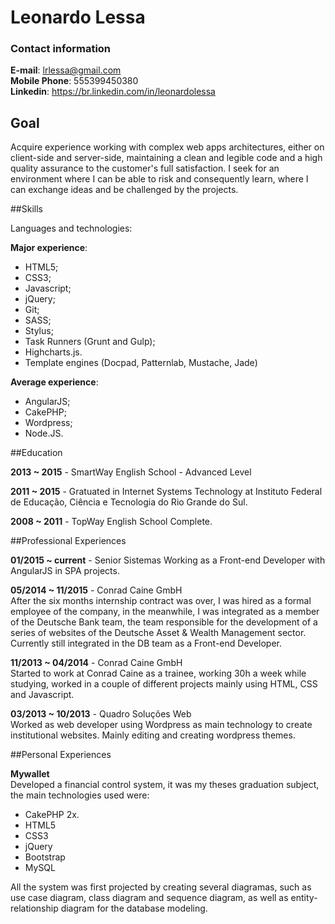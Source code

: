 # Leonardo Lessa

### Contact information

**E-mail**: lrlessa@gmail.com  
**Mobile Phone**:  555399450380  
**Linkedin**: https://br.linkedin.com/in/leonardolessa  

## Goal
Acquire experience working with complex web apps architectures, either on client-side and server-side, maintaining a clean and legible code and a high quality assurance to the customer's full satisfaction. I seek for an environment where I can be able to risk and consequently learn, where I can exchange ideas and be challenged by the projects.

##Skills

Languages and technologies:

**Major experience**: 

- HTML5;
- CSS3; 
- Javascript;
- jQuery;
- Git;
- SASS;
- Stylus;
- Task Runners (Grunt and Gulp);
- Highcharts.js.
- Template engines (Docpad, Patternlab, Mustache, Jade)

**Average experience**: 

- AngularJS;
- CakePHP;
- Wordpress;
- Node.JS.  

##Education 

**2013 ~ 2015** - SmartWay English School - Advanced Level

**2011 ~ 2015** - Gratuated in Internet Systems Technology at Instituto Federal de Educação, Ciência e Tecnologia do Rio Grande do Sul.

**2008 ~ 2011** - TopWay English School Complete.

##Professional Experiences

**01/2015 ~ current** - Senior Sistemas 
Working as a Front-end Developer with AngularJS in SPA projects.

**05/2014 ~ 11/2015** - Conrad Caine GmbH  
After the six months internship contract was over, I was hired as a formal employee of the company, in the meanwhile, I was integrated as a member of the Deutsche Bank team, the team responsible for the development of a series of websites of the Deutsche Asset & Wealth Management sector. Currently still integrated in the DB team as a Front-end Developer.

**11/2013 ~ 04/2014** - Conrad Caine GmbH  
Started to work at Conrad Caine as a trainee, working 30h a week while studying, worked in a couple of different projects mainly using HTML, CSS and Javascript.

**03/2013 ~ 10/2013** - Quadro Soluções Web  
Worked as web developer using Wordpress as main technology to create institutional websites. Mainly editing and creating wordpress themes.

##Personal Experiences

**Mywallet**  
Developed a financial control system, it was my theses graduation subject, the main technologies used were:

- CakePHP 2x.
- HTML5
- CSS3
- jQuery
- Bootstrap
- MySQL

All the system was first projected by creating several diagramas, such as use case diagram, class diagram and sequence diagram, as well as entity-relationship diagram for the database modeling.
